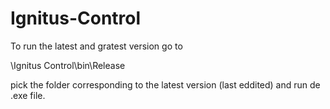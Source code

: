 # Ignitus-Control

To run the latest and gratest version go to 

\Ignitus Control\bin\Release

pick the folder corresponding to the latest version (last eddited) and run de .exe file.
